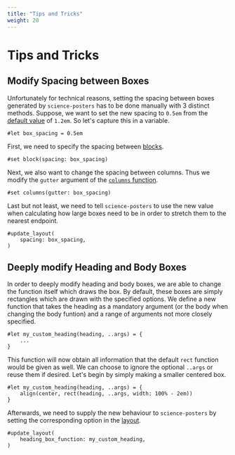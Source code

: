 ```yaml
---
title: "Tips and Tricks"
weight: 20
---
```


# Tips and Tricks
<!-- TODO add screenshots of before and after -->
## Modify Spacing between Boxes
Unfortunately for technical reasons, setting the spacing between boxes generated by `science-posters` has to be done manually with 3 distinct methods.
Suppose, we want to set the new spacing to `0.5em` from the [default value](https://typst.app/docs/reference/layout/block/#parameters-spacing) of `1.2em`.
So let's capture this in a variable.
```typst
#let box_spacing = 0.5em
```
First, we need to specify the spacing between [blocks](https://typst.app/docs/reference/layout/block/).
```typst
#set block(spacing: box_spacing)
```
Next, we also want to change the spacing between columns.
Thus we modify the `gutter` argument of the [`columns` function](https://typst.app/docs/reference/layout/columns/).
```typst
#set columns(gutter: box_spacing)
```
Last but not least, we need to tell `science-posters` to use the new value when calculating how large boxes need to be in order to stretch them to the nearest endpoint.
```typst
#update_layout(
    spacing: box_spacing,
)
```

<!-- TODO add screenshots of before and after -->
## Deeply modify Heading and Body Boxes
In order to deeply modify heading and body boxes, we are able to change the function itself which draws the box.
By default, these boxes are simply rectangles which are drawn with the specified options.
We define a new function that takes the heading as a mandatory argument (or the body when changing the body funtion) and a range of arguments not more closely specified.
```typst
#let my_custom_heading(heading, ..args) = {
    ...
}
```
This function will now obtain all information that the default `rect` function would be given as well.
We can choose to ignore the optional `..args` or reuse them if desired.
Let's begin by simply making a smaller centered box.
```typst
#let my_custom_heading(heading, ..args) = {
    align(center, rect(heading, ..args, width: 100% - 2em))
}
```

Afterwards, we need to supply the new behaviour to `science-posters` by setting the corresponding option in the [layout](/documentation/layout).
```typst
#update_layout(
    heading_box_function: my_custom_heading,
)
```
